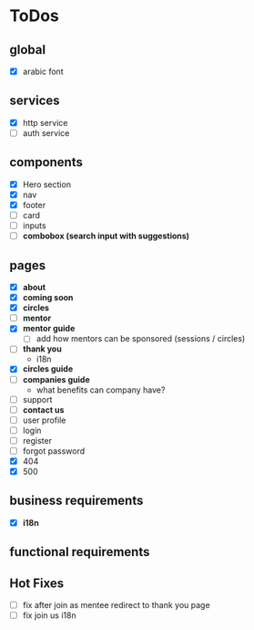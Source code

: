 # ToDos

## global

- [x] arabic font

## services

- [x] http service
- [ ] auth service

## components

- [x] Hero section
- [x] nav
- [x] footer
- [ ] card
- [ ] inputs
- [ ] **combobox (search input with suggestions)**

## pages

- [x] **about**
- [x] **coming soon**
- [x] **circles**
- [ ] **mentor**
- [x] **mentor guide**
  - [ ] add how mentors can be sponsored (sessions / circles)
- [ ] **thank you**
  - i18n
- [x] **circles guide**
- [ ] **companies guide**
  - what benefits can company have?
- [ ] support
- [ ] **contact us**
- [ ] user profile
- [ ] login
- [ ] register
- [ ] forgot password
- [x] 404
- [x] 500

## business requirements

- [x] **i18n**

## functional requirements

## Hot Fixes

- [ ] fix after join as mentee redirect to thank you page
- [ ] fix join us i18n
